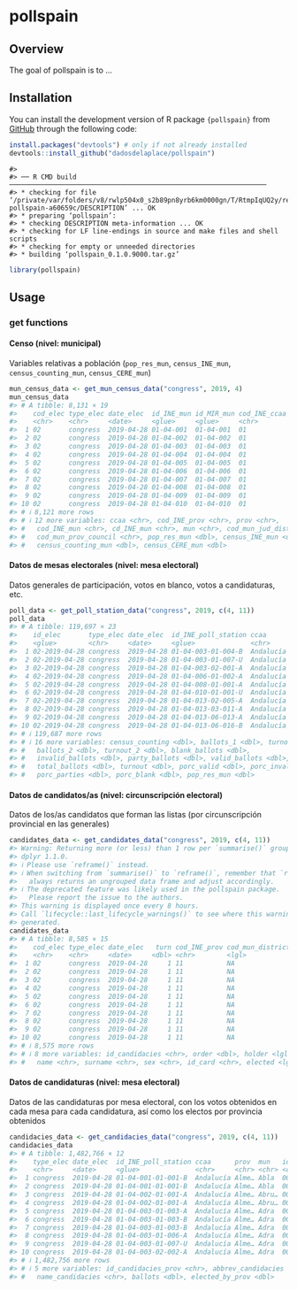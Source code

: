 
<!-- README.md is generated from README.Rmd. Please edit that file -->

# pollspain

<!-- badges: start -->
<!-- badges: end -->

## Overview

The goal of pollspain is to …

## Installation

You can install the development version of R package `{pollspain}` from
[GitHub](https://github.com/) through the following code:

``` r
install.packages("devtools") # only if not already installed
devtools::install_github("dadosdelaplace/pollspain")
```

    #> 
    #> ── R CMD build ─────────────────────────────────────────────────────────────────
    #> * checking for file ‘/private/var/folders/v8/rwlp504x0_s2b89pn8yrb6km0000gn/T/RtmpIqUQ2y/remotes65f6213cc128/dadosdelaplace-pollspain-a60659c/DESCRIPTION’ ... OK
    #> * preparing ‘pollspain’:
    #> * checking DESCRIPTION meta-information ... OK
    #> * checking for LF line-endings in source and make files and shell scripts
    #> * checking for empty or unneeded directories
    #> * building ‘pollspain_0.1.0.9000.tar.gz’

``` r
library(pollspain)
```

## Usage

### get functions

#### Censo (nivel: municipal)

Variables relativas a población (`pop_res_mun`, `census_INE_mun`,
`census_counting_mun`, `census_CERE_mun`)

``` r
mun_census_data <- get_mun_census_data("congress", 2019, 4)
mun_census_data
#> # A tibble: 8,131 × 19
#>    cod_elec type_elec date_elec  id_INE_mun id_MIR_mun cod_INE_ccaa cod_MIR_ccaa
#>    <chr>    <chr>     <date>     <glue>     <glue>     <chr>        <chr>       
#>  1 02       congress  2019-04-28 01-04-001  01-04-001  01           01          
#>  2 02       congress  2019-04-28 01-04-002  01-04-002  01           01          
#>  3 02       congress  2019-04-28 01-04-003  01-04-003  01           01          
#>  4 02       congress  2019-04-28 01-04-004  01-04-004  01           01          
#>  5 02       congress  2019-04-28 01-04-005  01-04-005  01           01          
#>  6 02       congress  2019-04-28 01-04-006  01-04-006  01           01          
#>  7 02       congress  2019-04-28 01-04-007  01-04-007  01           01          
#>  8 02       congress  2019-04-28 01-04-008  01-04-008  01           01          
#>  9 02       congress  2019-04-28 01-04-009  01-04-009  01           01          
#> 10 02       congress  2019-04-28 01-04-010  01-04-010  01           01          
#> # ℹ 8,121 more rows
#> # ℹ 12 more variables: ccaa <chr>, cod_INE_prov <chr>, prov <chr>,
#> #   cod_INE_mun <chr>, cd_INE_mun <chr>, mun <chr>, cod_mun_jud_district <chr>,
#> #   cod_mun_prov_council <chr>, pop_res_mun <dbl>, census_INE_mun <dbl>,
#> #   census_counting_mun <dbl>, census_CERE_mun <dbl>
```

#### Datos de mesas electorales (nivel: mesa electoral)

Datos generales de participación, votos en blanco, votos a candidaturas,
etc.

``` r
poll_data <- get_poll_station_data("congress", 2019, c(4, 11))
poll_data
#> # A tibble: 119,697 × 23
#>    id_elec       type_elec date_elec  id_INE_poll_station ccaa      prov   mun  
#>    <glue>        <chr>     <date>     <glue>              <chr>     <chr>  <chr>
#>  1 02-2019-04-28 congress  2019-04-28 01-04-003-01-004-B  Andalucía Almer… Adra 
#>  2 02-2019-04-28 congress  2019-04-28 01-04-003-01-007-U  Andalucía Almer… Adra 
#>  3 02-2019-04-28 congress  2019-04-28 01-04-003-02-001-A  Andalucía Almer… Adra 
#>  4 02-2019-04-28 congress  2019-04-28 01-04-006-01-002-A  Andalucía Almer… Albox
#>  5 02-2019-04-28 congress  2019-04-28 01-04-008-01-001-A  Andalucía Almer… Alcó…
#>  6 02-2019-04-28 congress  2019-04-28 01-04-010-01-001-U  Andalucía Almer… Alha…
#>  7 02-2019-04-28 congress  2019-04-28 01-04-013-02-005-A  Andalucía Almer… Alme…
#>  8 02-2019-04-28 congress  2019-04-28 01-04-013-03-011-A  Andalucía Almer… Alme…
#>  9 02-2019-04-28 congress  2019-04-28 01-04-013-06-013-A  Andalucía Almer… Alme…
#> 10 02-2019-04-28 congress  2019-04-28 01-04-013-06-016-B  Andalucía Almer… Alme…
#> # ℹ 119,687 more rows
#> # ℹ 16 more variables: census_counting <dbl>, ballots_1 <dbl>, turnout_1 <dbl>,
#> #   ballots_2 <dbl>, turnout_2 <dbl>, blank_ballots <dbl>,
#> #   invalid_ballots <dbl>, party_ballots <dbl>, valid_ballots <dbl>,
#> #   total_ballots <dbl>, turnout <dbl>, porc_valid <dbl>, porc_invalid <dbl>,
#> #   porc_parties <dbl>, porc_blank <dbl>, pop_res_mun <dbl>
```

#### Datos de candidatos/as (nivel: circunscripción electoral)

Datos de los/as candidatos que forman las listas (por circunscripción
provincial en las generales)

``` r
candidates_data <- get_candidates_data("congress", 2019, c(4, 11))
#> Warning: Returning more (or less) than 1 row per `summarise()` group was deprecated in
#> dplyr 1.1.0.
#> ℹ Please use `reframe()` instead.
#> ℹ When switching from `summarise()` to `reframe()`, remember that `reframe()`
#>   always returns an ungrouped data frame and adjust accordingly.
#> ℹ The deprecated feature was likely used in the pollspain package.
#>   Please report the issue to the authors.
#> This warning is displayed once every 8 hours.
#> Call `lifecycle::last_lifecycle_warnings()` to see where this warning was
#> generated.
candidates_data 
#> # A tibble: 8,585 × 15
#>    cod_elec type_elec date_elec   turn cod_INE_prov cod_mun_district cod_INE_mun
#>    <chr>    <chr>     <date>     <dbl> <chr>        <lgl>            <lgl>      
#>  1 02       congress  2019-04-28     1 11           NA               NA         
#>  2 02       congress  2019-04-28     1 11           NA               NA         
#>  3 02       congress  2019-04-28     1 11           NA               NA         
#>  4 02       congress  2019-04-28     1 11           NA               NA         
#>  5 02       congress  2019-04-28     1 11           NA               NA         
#>  6 02       congress  2019-04-28     1 11           NA               NA         
#>  7 02       congress  2019-04-28     1 11           NA               NA         
#>  8 02       congress  2019-04-28     1 11           NA               NA         
#>  9 02       congress  2019-04-28     1 11           NA               NA         
#> 10 02       congress  2019-04-28     1 11           NA               NA         
#> # ℹ 8,575 more rows
#> # ℹ 8 more variables: id_candidacies <chr>, order <dbl>, holder <lgl>,
#> #   name <chr>, surname <chr>, sex <chr>, id_card <chr>, elected <lgl>
```

#### Datos de candidaturas (nivel: mesa electoral)

Datos de las candidaturas por mesa electoral, con los votos obtenidos en
cada mesa para cada candidatura, así como los electos por provincia
obtenidos

``` r
candidacies_data <- get_candidacies_data("congress", 2019, c(4, 11))
candidacies_data
#> # A tibble: 1,482,766 × 12
#>    type_elec date_elec  id_INE_poll_station ccaa      prov  mun   id_candidacies
#>    <chr>     <date>     <glue>              <chr>     <chr> <chr> <chr>         
#>  1 congress  2019-04-28 01-04-001-01-001-B  Andalucía Alme… Abla  000077        
#>  2 congress  2019-04-28 01-04-001-01-001-B  Andalucía Alme… Abla  000117        
#>  3 congress  2019-04-28 01-04-002-01-001-A  Andalucía Alme… Abru… 000028        
#>  4 congress  2019-04-28 01-04-002-01-001-A  Andalucía Alme… Abru… 000054        
#>  5 congress  2019-04-28 01-04-003-01-003-A  Andalucía Alme… Adra  000022        
#>  6 congress  2019-04-28 01-04-003-01-003-B  Andalucía Alme… Adra  000022        
#>  7 congress  2019-04-28 01-04-003-01-003-B  Andalucía Alme… Adra  000077        
#>  8 congress  2019-04-28 01-04-003-01-006-A  Andalucía Alme… Adra  000022        
#>  9 congress  2019-04-28 01-04-003-01-007-U  Andalucía Alme… Adra  000117        
#> 10 congress  2019-04-28 01-04-003-02-002-A  Andalucía Alme… Adra  000104        
#> # ℹ 1,482,756 more rows
#> # ℹ 5 more variables: id_candidacies_prov <chr>, abbrev_candidacies <chr>,
#> #   name_candidacies <chr>, ballots <dbl>, elected_by_prov <dbl>
```
